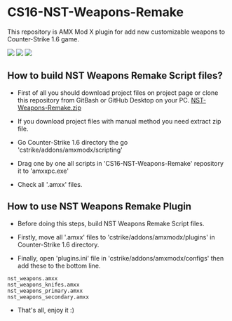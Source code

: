 # CS16-NST-Weapons-Remake
This repository is AMX Mod X plugin for add new customizable weapons to Counter-Strike 1.6 game.

![](https://img.shields.io/badge/language-pawn-a68762?style=flat) ![](https://img.shields.io/badge/game-cs16-yellow?style=flat) ![](https://img.shields.io/badge/license-GNU-green?style=flat)

## How to build NST Weapons Remake Script files?
* First of all you should download project files on project page or clone this repository from GitBash or GitHub Desktop on your PC. [NST-Weapons-Remake.zip](https://github.com/Kruziikrel1/CS16-NST-Weapons-Remake)

* If you download project files with manual method you need extract zip file.

* Go Counter-Strike 1.6 directory the go 'cstrike/addons/amxmodx/scripting'

* Drag one by one all scripts in 'CS16-NST-Weapons-Remake' repository it to 'amxxpc.exe'

* Check all '.amxx' files.

## How to use NST Weapons Remake Plugin
* Before doing this steps, build NST Weapons Remake Script files.

* Firstly, move all '.amxx' files to 'cstrike/addons/amxmodx/plugins' in Counter-Strike 1.6 directory.

* Finally, open 'plugins.ini' file in 'cstrike/addons/amxmodx/configs' then add these to the bottom line.
```
nst_weapons.amxx
nst_weapons_knifes.amxx
nst_weapons_primary.amxx
nst_weapons_secondary.amxx
```

* That's all, enjoy it :)
